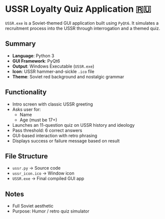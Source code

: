 # USSR Loyalty Quiz Application 🇷🇺

`USSR.exe` is a Soviet-themed GUI application built using `PyQt6`. It simulates a recruitment process into the USSR through interrogation and a themed quiz.

## Summary

- **Language**: Python 3  
- **GUI Framework**: PyQt6  
- **Output**: Windows Executable (`USSR.exe`)  
- **Icon**: USSR hammer-and-sickle `.ico` file  
- **Theme**: Soviet red background and nostalgic grammar  

## Functionality

- Intro screen with classic USSR greeting
- Asks user for:
  - Name
  - Age (must be 17+)
- Launches an 11-question quiz on USSR history and ideology
- Pass threshold: 6 correct answers
- GUI-based interaction with retro phrasing
- Displays success or failure message based on result

## File Structure

- `ussr.py` → Source code
- `ussr_icon.ico` → Window icon
- `USSR.exe` → Final compiled GUI app

## Notes

- Full Soviet aesthetic
- Purpose: Humor / retro quiz simulator
